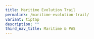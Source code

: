 ```yaml
---
title: Maritime Evolution Trail
permalink: /maritime-evolution-trail/
variant: tiptap
description: ""
third_nav_title: Maritime & PAS
---
```

